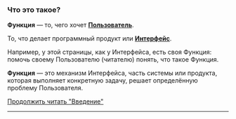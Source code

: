 ### Что это такое?

**Функция** — то, чего хочет [**Пользователь**](../Пользователь).

То, что делает программный продукт или [**Интерфейс**](../Интерфейс).

Например, у этой страницы, как у Интерфейса, есть своя Функция: помочь своему Пользователю (читателю) понять, что такое Функция.

**Функция** — это механизм Интерфейса, часть системы или продукта, которая выполняет конкретную задачу, решает определённую проблему Пользователя.

[Продолжить читать "Введение"](../Введение#_4)

***
